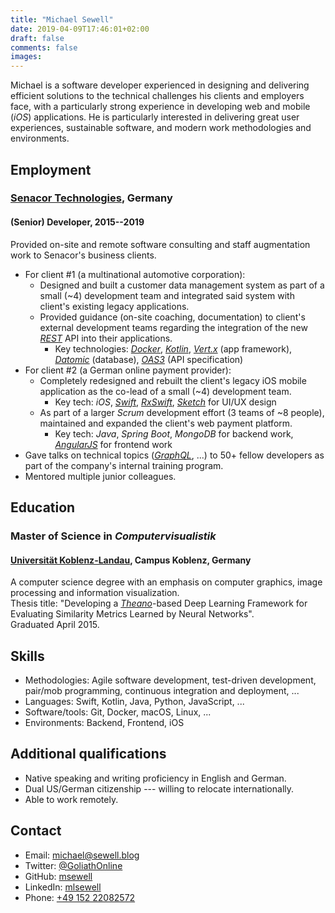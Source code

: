 ```yaml
---
title: "Michael Sewell"
date: 2019-04-09T17:46:01+02:00
draft: false
comments: false
images:
---
```


Michael is a software developer experienced in designing and delivering efficient solutions to the technical challenges his clients and employers face, with a particularly strong experience in developing web and mobile (_iOS_) applications.
He is particularly interested in delivering great user experiences, sustainable software, and modern work methodologies and environments.

## Employment

### [Senacor Technologies](https://senacor.com/), Germany

#### (Senior) Developer, 2015--2019

Provided on-site and remote software consulting and staff augmentation work to Senacor's business clients.

- For client #1 (a multinational automotive corporation):
  - Designed and built a customer data management system as part of a small (~4) development team and integrated said system with client's existing legacy applications.
  - Provided guidance (on-site coaching, documentation) to client's external development teams regarding the integration of the new [_REST_](https://en.wikipedia.org/wiki/Representational_state_transfer) API into their applications.
    - Key technologies: [_Docker_](https://www.docker.com/), [_Kotlin_](https://kotlinlang.org/), [_Vert.x_](https://vertx.io/) (app framework), [_Datomic_](https://www.datomic.com/) (database), [_OAS3_](https://swagger.io/specification/) (API specification)
- For client #2 (a German online payment provider):
  - Completely redesigned and rebuilt the client's legacy iOS mobile application as the co-lead of a small (~4) development team.
    - Key tech: _iOS_, [_Swift_](https://swift.org/), [_RxSwift_](https://github.com/ReactiveX/RxSwift), [_Sketch_](https://www.sketch.com/) for UI/UX design
  - As part of a larger _Scrum_ development effort (3 teams of ~8 people), maintained and expanded the client's web payment platform.
    - Key tech: _Java_, _Spring Boot_, _MongoDB_ for backend work, [_AngularJS_](https://angularjs.org/) for frontend work
- Gave talks on technical topics ([_GraphQL_](https://graphql.org/), ...) to 50+ fellow developers as part of the company's internal training program.
- Mentored multiple junior colleagues.

## Education

### Master of Science in _Computervisualistik_

#### [Universität Koblenz-Landau](https://www.uni-koblenz-landau.de/en/campus-koblenz?set_language=en), Campus Koblenz, Germany  

A computer science degree with an emphasis on computer graphics, image processing and information visualization.  
Thesis title: "Developing a [_Theano_](https://github.com/Theano/Theano)-based Deep Learning Framework for Evaluating Similarity Metrics Learned by Neural Networks".  
Graduated April 2015.

## Skills

- Methodologies: Agile software development, test-driven development, pair/mob programming, continuous integration and deployment, ...
- Languages: Swift, Kotlin, Java, Python, JavaScript, ...
- Software/tools: Git, Docker, macOS, Linux, ...
- Environments: Backend, Frontend, iOS

## Additional qualifications

- Native speaking and writing proficiency in English and German.
- Dual US/German citizenship --- willing to relocate internationally.
- Able to work remotely.

## Contact

- Email: [michael@sewell.blog](mailto:michael@sewell.blog)
- Twitter: [@GoliathOnline](https://twitter.com/GoliathOnline)
- GitHub: [msewell](https://github.com/msewell)
- LinkedIn: [mlsewell](https://www.linkedin.com/in/mlsewell/)
- Phone: [+49 152 22082572](tel:+4915222082572)
